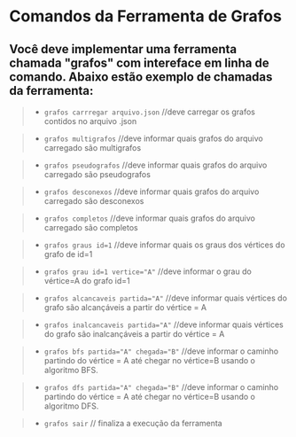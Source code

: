 # Comandos da Ferramenta de Grafos

## Você deve implementar uma ferramenta chamada "grafos" com intereface em linha de comando. Abaixo estão exemplo de chamadas da ferramenta:

> - `grafos carrregar arquivo.json` //deve carregar os grafos contidos no arquivo .json

> - `grafos multigrafos` //deve informar quais grafos do arquivo carregado são multigrafos

> - `grafos pseudografos` //deve informar quais grafos do arquivo carregado são pseudografos

> - `grafos desconexos` //deve informar quais grafos do arquivo carregado são desconexos

> - `grafos completos` //deve informar quais grafos do arquivo carregado são completos

> - `grafos graus id=1` //deve informar quais os graus dos vértices do grafo de id=1

> - `grafos grau id=1 vertice="A"`  //deve informar o grau do vértice=A do grafo id=1 

> - `grafos alcancaveis partida="A"`  //deve informar quais vértices do grafo são alcançáveis a partir do vértice = A

> - `grafos inalcancaveis partida="A"` //deve informar quais vértices do grafo são inalcançáveis a partir do vértice = A

> - `grafos bfs partida="A" chegada="B"` //deve informar o caminho partindo do vértice = A até chegar no vértice=B usando o algoritmo BFS.

> - `grafos dfs partida="A" chegada="B"` //deve informar o caminho partindo do vértice = A até chegar no vértice=B usando o algoritmo DFS.

> - `grafos sair` // finaliza a execução da ferramenta
